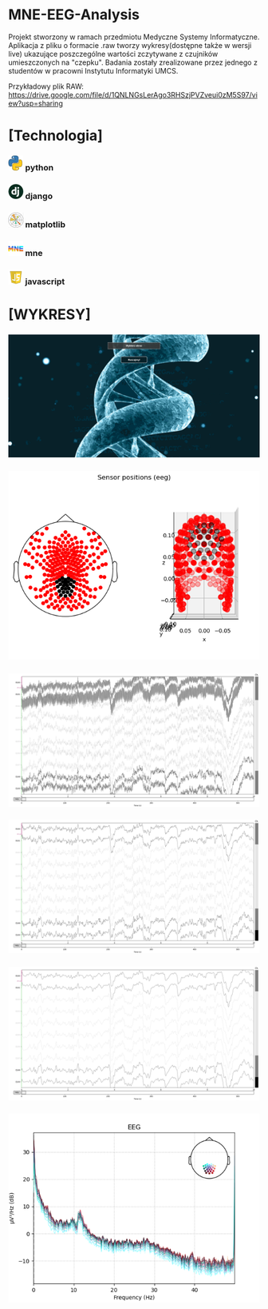 # MNE-EEG-Analysis
Projekt stworzony w ramach przedmiotu Medyczne Systemy Informatyczne. Aplikacja z pliku o formacie .raw tworzy wykresy(dostępne także w wersji live) ukazujące poszczególne wartości zczytywane z czujników umieszczonych na "czepku". Badania zostały zrealizowane przez jednego z studentów w pracowni Instytutu Informatyki UMCS.

Przykładowy plik RAW: https://drive.google.com/file/d/1QNLNGsLerAgo3RHSzjPVZveui0zM5S97/view?usp=sharing

# [Technologia]
### ![python icon](https://github.com/n1ceS/MNE-EEG-Analysis/blob/master/img/icon-python.png)   python

### ![django icon](https://github.com/n1ceS/MNE-EEG-Analysis/blob/master/img/icon-django.png)   django

### ![matplotlib icon](https://github.com/n1ceS/MNE-EEG-Analysis/blob/master/img/icon-matplotlib.png)   matplotlib

### ![mne icon](https://github.com/n1ceS/MNE-EEG-Analysis/blob/master/img/icon-mne.png)   mne

### ![Javascript icon](https://github.com/n1ceS/MNE-EEG-Analysis/blob/master/img/icon-js.png)   javascript  


# [WYKRESY]

### ![mainPage](https://github.com/n1ceS/MNE-EEG-Analysis/blob/master/img/mainPage.PNG)  
<p align="center">
  
### ![sensors-positions-fixed](https://github.com/n1ceS/MNE-EEG-Analysis/blob/master/img/sensors-positions-fixed.png)

</p>

### ![diagrams raw](https://github.com/n1ceS/MNE-EEG-Analysis/blob/master/img/diagrams-raw.png)  

### ![diagrams-filtered-1](https://github.com/n1ceS/MNE-EEG-Analysis/blob/master/img/diagrams-filtered-1.png)  

### ![diagrams-filtered-2](https://github.com/n1ceS/MNE-EEG-Analysis/blob/master/img/diagrams-filtered-2.png)  

### ![frequency](https://github.com/n1ceS/MNE-EEG-Analysis/blob/master/img/frequency-2.png)   


